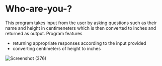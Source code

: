 # Who-are-you-?

This program takes input from the user by asking questions such as their name and height in centimeneters which is then converted to inches and returned as output.
Program features
- returning appropriate responses according to the input provided
- converting centimeters of height to inches

![Screenshot (376)](https://user-images.githubusercontent.com/80438950/198070187-717299af-bead-4f64-b8a8-a148fe04b453.png)
